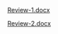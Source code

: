 
[Review-1.docx](https://github.com/user-attachments/files/17992445/Review-1.docx)

[Review-2.docx](https://github.com/user-attachments/files/17992093/Review-2.docx)
